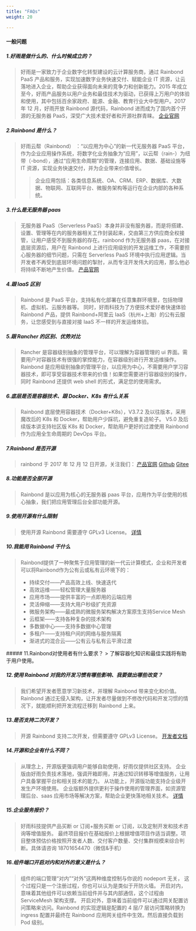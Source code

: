 ```yaml
---
title: "FAQs"
weight: 20

---
```


#### 一般问题

##### 1.好雨是做什么的、什么时候成立的？

> 好雨是一家致力于企业数字化转型建设的云计算服务商，通过 Rainbond PaaS 产品和服务，实现加速数字业务快速交付、赋能企业 IT 资源，让云落地进入企业，帮助企业获得面向未来的竞争力和创新能力。2015 年成立至今，好雨产品服务以用户业务和最佳技术为驱动，已获得上万用户的体验和使用，其中包括百余家政府、能源、金融、教育行业大中型用户。2017 年 12 月，好雨开放 Rainbond 源代码，Rainbond 进而成为了国内首个开源的无服务器 PaaS，深受广大技术爱好者和开源社群青睐。 [企业官网](https://www.goodrain.com)

##### 2.Rainbond 是什么？

> 好雨云帮（Rainbond） ：“以应用为中心”的新一代无服务器 PaaS 平台，作为企业应用操作系统，将数字化业务抽象为“应用”，以云帮（rain-）为纽带（-bond），通过“应用生命周期”的管理，连接应用、数据、基础设施等 IT 资源，实现业务快速交付，并为企业带来价值增长。
>
> > 企业应用包括：各类信息系统、OA、CRM、ERP、数据库、大数据、物联网、互联网平台、微服务架构等运行在企业内部的各种系统。

##### 3.什么是无服务器 paas

> 无服务器 PaaS（Serverless PaaS）本身并非没有服务器，而是将搭建、设置、管理等在内的服务器相关工作封装起来，交由第三方供应商全权接管，让用户感受不到服务器的存在。rainbond 作为无服务器 paas，在对接底层资源后，用户在 Rainbond 上进行应用级别的开发运维工作，不需要担心服务器的细节问题，只需在 Serverless PaaS 环境中执行应用逻辑。当开发者不再受到底层环境问题的掣肘，从而专注开发伟大的应用，那么他必将持续不断地产生价值。 [产品官网](https://www.rainbond.com)

##### 4.跟 IaaS 区别

> Rainbond 是 PaaS 平台，支持私有化部署在任意集群环境里，包括物理机、虚拟机、云服务器等。 同时，好雨科技为了方便技术爱好者快速体验 Rainbond 产品，提供 Rainbond+阿里云 IaaS（杭州+上海）的公有云服务，让您感受到与直接对接 IaaS 不一样的开发运维体验。

##### 5.跟 Rancher 的区别、优势对比

> Rancher 是容器级别抽象的管理平台，可以理解为容器管理的 ui 界面。需要用户对容器技术有很强的掌控能力，在容器级别进行开发运维操作。
> Rainbond 是应用级别抽象的管理平台，以应用为中心，不需要用户学习容器技术，即可享受容器技术带来的价值！如果您需要进行容器级别的操作，同时 Rainbond 还提供 web shell 的形式，满足您的使用需求。

##### 6.底层是否是容器技术、跟 Docker、K8s 有什么关系

> Rainbond 底层使用容器技术（Docker+K8s），V3.7.2 及以往版本，采用魔改后的 K8s 和 Docker，帮助用户少踩坑，避免重复造轮子。 V5.0 及后续版本讲支持社区版 K8s 和 Docker，帮助用户更好的过渡使用 Rainbond 作为应用全生命周期的 DevOps 平台。

##### 7.Rainbond 是否开源

> rainbond 于 2017 年 12 月 12 日开源，关注我们：
> [产品官网](https://www.rainbond.com)
> [Github](https://github.com/goodrain/rainbond)
> [Gitee](https://gitee.com/rainbond/Rainbond)

##### 8.功能是否全部开源

> Rainbond 是以应用为核心的无服务器 paas 平台，应用作为平台使用的核心抽象，我们把应用管理后台全部功能开源。

##### 9.使用开源有什么限制

> 使用开源 Rainbond 需要遵守 GPLv3 License。 [详情](https://github.com/goodrain/rainbond/blob/master/Licensing.md)

##### 10.我能用 Rainbond 干什么

<blockquote>
<p>Rainbond提供了一种聚焦于应用管理的新一代云计算模式，企业和开发者可以将Rainbond作为公有云或私有云环境下的：</p>
<ul>
<li>持续交付——产品高效上线、快速迭代</li>
<li>高效运维——轻松管理大量服务器</li>
<li>应用市场——提供丰富的一点即用的云端应用</li>
<li>灵活伸缩——支持大用户秒级扩充资源</li>
<li>微服务架构——最成熟的微服务架构解决方案原生支持Service Mesh</li>
<li>云框架——支持各种复杂的技术架构</li>
<li>多数据中心——支持多数据中心管理</li>
<li>多租户——支持租户间的网络与服务隔离</li>
<li>渐进式的混合云——公有云与私有云平滑过渡</li>
</ul>
</blockquote>
##### 11.Rainbond对使用者有什么要求？
> 了解容器化知识和最佳实践将有助于用户使用。

##### 12.使用 Rainbond 对我的开发习惯有哪些影响、我要做出哪些改变？

> 我们希望开发者愿意学习新技术，并理解 Rainbond 带来变化和价值。Rainbond 通过无侵入架构，让开发者尽量做到不修改代码和开发习惯的情况下，就能顺利把开发流程迁移到 Rainbond 上来。

##### 13.是否支持二次开发？

> 开源 Rainbond 支持二次开发，但需要遵守 GPLv3 License。 [开发者文档](https://github.com/goodrain/rainbond/tree/master/api)

##### 14.开源和企业有什么不同？

> 从理念上，开源版更强调用户能够自助使用，好雨仅提供社区支持。
> 企业版由好雨负责技术落地，强调开箱即用，并通过知识转移等增值服务，让用户具备掌握平台和相关技术的能力。
> 从功能上，开源版功能支持企业级开发生产环境使用。
> 企业版额外提供更利于操作使用的管理界面，如资源管理后台、saas 应用市场等解决方案，帮助企业更快落地相关技术。
> [详情](https://www.goodrain.com/industrycloud)

##### 15.企业服务报价？

> 好雨科技提供产品买断 or 订阅+服务买断 or 订阅，以及定制开发和技术咨询等增值服务。 最终项目报价在基础报价上根据增值项目作适当调整。项目整体预估价格按照开发者人数、交付客户数量、交付集群规模来综合判断。具体请咨询 18701654470（微信&手机）

##### 16.组件端口开启对内和对外的意义是什么？

> 组件的端口管理“对内”“对外”这两种维度控制与你说的 nodeport 无关， 这个过程只是一个注册过程，你也可以认为是类似于开防火墙。
> 开启对内，意味着其他组件可以依赖当前组件并与其内部通信，这个过程由 ServiceMesh 架构支撑。
> 开启对外，意味着当前组件可以通过网关配置访问策略来访问。Rainbond 的实现逻辑是配置的 4 层/7 层访问策略转换为 ingress 配置并最终在 Rainbond 应用网关组件中生效。然后直接负载到 Pod 级别。
